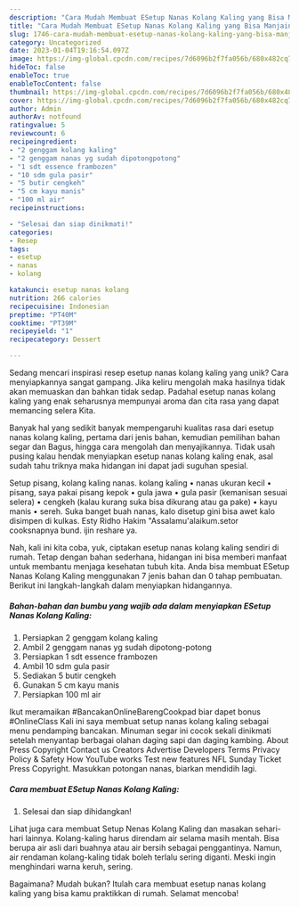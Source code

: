 ```yaml
---
description: "Cara Mudah Membuat ESetup Nanas Kolang Kaling yang Bisa Manjain Lidah"
title: "Cara Mudah Membuat ESetup Nanas Kolang Kaling yang Bisa Manjain Lidah"
slug: 1746-cara-mudah-membuat-esetup-nanas-kolang-kaling-yang-bisa-manjain-lidah
category: Uncategorized
date: 2023-01-04T19:16:54.097Z
image: https://img-global.cpcdn.com/recipes/7d6096b2f7fa056b/680x482cq70/esetup-nanas-kolang-kaling-foto-resep-utama.jpg
hideToc: false
enableToc: true
enableTocContent: false
thumbnail: https://img-global.cpcdn.com/recipes/7d6096b2f7fa056b/680x482cq70/esetup-nanas-kolang-kaling-foto-resep-utama.jpg
cover: https://img-global.cpcdn.com/recipes/7d6096b2f7fa056b/680x482cq70/esetup-nanas-kolang-kaling-foto-resep-utama.jpg
author: Admin
authorAv: notfound
ratingvalue: 5
reviewcount: 6
recipeingredient:
- "2 genggam kolang kaling"
- "2 genggam nanas yg sudah dipotongpotong"
- "1 sdt essence frambozen"
- "10 sdm gula pasir"
- "5 butir cengkeh"
- "5 cm kayu manis"
- "100 ml air"
recipeinstructions:

- "Selesai dan siap dinikmati!"
categories:
- Resep
tags:
- esetup
- nanas
- kolang

katakunci: esetup nanas kolang 
nutrition: 266 calories
recipecuisine: Indonesian
preptime: "PT40M"
cooktime: "PT39M"
recipeyield: "1"
recipecategory: Dessert

---
```





Sedang mencari inspirasi resep esetup nanas kolang kaling yang unik? Cara menyiapkannya sangat gampang. Jika keliru mengolah maka hasilnya tidak akan memuaskan dan bahkan tidak sedap. Padahal esetup nanas kolang kaling yang enak seharusnya mempunyai aroma dan cita rasa yang dapat memancing selera Kita.





Banyak hal yang sedikit banyak mempengaruhi kualitas rasa dari esetup nanas kolang kaling, pertama dari jenis bahan, kemudian pemilihan bahan segar dan Bagus, hingga cara mengolah dan menyajikannya. Tidak usah pusing kalau hendak menyiapkan esetup nanas kolang kaling enak,      asal sudah tahu triknya maka hidangan ini dapat jadi suguhan spesial.














Setup pisang, kolang kaling nanas. kolang kaling • nanas ukuran kecil • pisang, saya pakai pisang kepok • gula jawa • gula pasir (kemanisan sesuai selera) • cengkeh (kalau kurang suka bisa dikurang atau ga pake) • kayu manis • sereh. Suka banget buah nanas, kalo disetup gini bisa awet kalo disimpen di kulkas. Esty Ridho Hakim &#34;Assalamu&#39;alaikum.setor cooksnapnya bund. ijin reshare ya.






Nah, kali ini kita coba, yuk, ciptakan esetup nanas kolang kaling sendiri di rumah. Tetap dengan bahan sederhana, hidangan ini bisa memberi manfaat untuk membantu menjaga kesehatan tubuh kita. Anda bisa membuat ESetup Nanas Kolang Kaling menggunakan 7 jenis bahan dan 0 tahap pembuatan. Berikut ini langkah-langkah dalam menyiapkan hidangannya.

<!--inarticleads1-->

##### Bahan-bahan dan bumbu yang wajib ada dalam menyiapkan ESetup Nanas Kolang Kaling:

1. Persiapkan 2 genggam kolang kaling
1. Ambil 2 genggam nanas yg sudah dipotong-potong
1. Persiapkan 1 sdt essence frambozen
1. Ambil 10 sdm gula pasir
1. Sediakan 5 butir cengkeh
1. Gunakan 5 cm kayu manis
1. Persiapkan 100 ml air


Ikut meramaikan #BancakanOnlineBarengCookpad biar dapet bonus #OnlineClass Kali ini saya membuat setup nanas kolang kaling sebagai menu pendamping bancakan. Minuman segar ini cocok sekali dinikmati setelah menyantap berbagai olahan daging sapi dan daging kambing. About Press Copyright Contact us Creators Advertise Developers Terms Privacy Policy &amp; Safety How YouTube works Test new features NFL Sunday Ticket Press Copyright. Masukkan potongan nanas, biarkan mendidih lagi. 

<!--inarticleads2-->

##### Cara membuat ESetup Nanas Kolang Kaling:


1. Selesai dan siap dihidangkan!

Lihat juga cara membuat Setup Nenas Kolang Kaling dan masakan sehari-hari lainnya. Kolang-kaling harus direndam air selama masih mentah. Bisa berupa air asli dari buahnya atau air bersih sebagai penggantinya. Namun, air rendaman kolang-kaling tidak boleh terlalu sering diganti. Meski ingin menghindari warna keruh, sering. 

Bagaimana? Mudah bukan? Itulah cara membuat esetup nanas kolang kaling yang bisa kamu praktikkan di rumah. Selamat mencoba!

